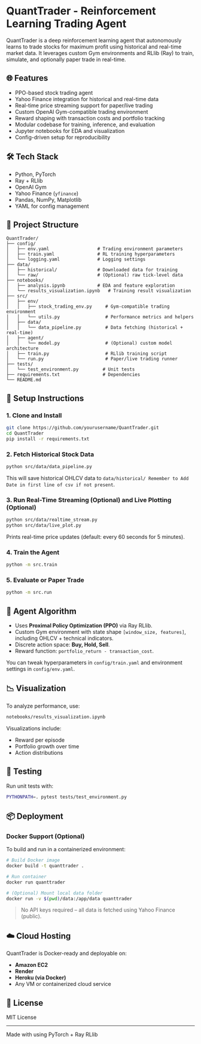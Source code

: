 # QuantTrader - Reinforcement Learning Trading Agent

QuantTrader is a deep reinforcement learning agent that autonomously learns to trade stocks for maximum profit using historical and real-time market data. It leverages custom Gym environments and RLlib (Ray) to train, simulate, and optionally paper trade in real-time.

## 🌐 Features
- PPO-based stock trading agent
- Yahoo Finance integration for historical and real-time data
- Real-time price streaming support for paper/live trading
- Custom OpenAI Gym-compatible trading environment
- Reward shaping with transaction costs and portfolio tracking
- Modular codebase for training, inference, and evaluation
- Jupyter notebooks for EDA and visualization
- Config-driven setup for reproducibility

## 🛠 Tech Stack
- Python, PyTorch
- Ray + RLlib
- OpenAI Gym
- Yahoo Finance (`yfinance`)
- Pandas, NumPy, Matplotlib
- YAML for config management

## 📁 Project Structure
```
QuantTrader/
├── config/
│   ├── env.yaml                  # Trading environment parameters
│   ├── train.yaml                # RL training hyperparameters
│   └── logging.yaml              # Logging settings
├── data/
│   ├── historical/               # Downloaded data for training
│   └── raw/                      # (Optional) raw tick-level data
├── notebooks/
│   ├── analysis.ipynb            # EDA and feature exploration
│   └── results_visualization.ipynb   # Training result visualization
├── src/
│   ├── env/
│   │   ├── stock_trading_env.py     # Gym-compatible trading environment
│   │   └── utils.py                 # Performance metrics and helpers
│   ├── data/
│   │   └── data_pipeline.py         # Data fetching (historical + real-time)
│   ├── agent/
│   │   └── model.py                 # (Optional) custom model architecture
│   ├── train.py                     # RLlib training script
│   └── run.py                       # Paper/live trading runner
├── tests/
│   └── test_environment.py         # Unit tests
├── requirements.txt                # Dependencies
└── README.md
```

## 🚀 Setup Instructions

### 1. Clone and Install
```bash
git clone https://github.com/yourusername/QuantTrader.git
cd QuantTrader
pip install -r requirements.txt
```

### 2. Fetch Historical Stock Data
```bash
python src/data/data_pipeline.py
```
This will save historical OHLCV data to `data/historical/
Remember to Add Date in first line of csv if not present`.

### 3. Run Real-Time Streaming (Optional) and Live Plotting (Optional)
```bash
python src/data/realtime_stream.py
python src/data/live_plot.py
```
Prints real-time price updates (default: every 60 seconds for 5 minutes).

### 4. Train the Agent
```bash
python -m src.train
```

### 5. Evaluate or Paper Trade
```bash
python -m src.run
```

## 🧠 Agent Algorithm

- Uses **Proximal Policy Optimization (PPO)** via Ray RLlib.
- Custom Gym environment with state shape `[window_size, features]`, including OHLCV + technical indicators.
- Discrete action space: **Buy, Hold, Sell**.
- Reward function: `portfolio_return - transaction_cost`.

You can tweak hyperparameters in `config/train.yaml` and environment settings in `config/env.yaml`.

## 📉 Visualization
To analyze performance, use:
```bash
notebooks/results_visualization.ipynb
```

Visualizations include:
- Reward per episode
- Portfolio growth over time
- Action distributions

## 🧪 Testing
Run unit tests with:
```bash
PYTHONPATH=. pytest tests/test_environment.py
```

## 📦 Deployment

### Docker Support (Optional)
To build and run in a containerized environment:

```bash
# Build Docker image
docker build -t quanttrader .

# Run container
docker run quanttrader

# (Optional) Mount local data folder
docker run -v $(pwd)/data:/app/data quanttrader
```

> No API keys required – all data is fetched using Yahoo Finance (public).

## ☁️ Cloud Hosting
QuantTrader is Docker-ready and deployable on:
- **Amazon EC2**
- **Render**
- **Heroku (via Docker)**
- Any VM or containerized cloud service

## 📄 License
MIT License

---

Made with using PyTorch + Ray RLlib

